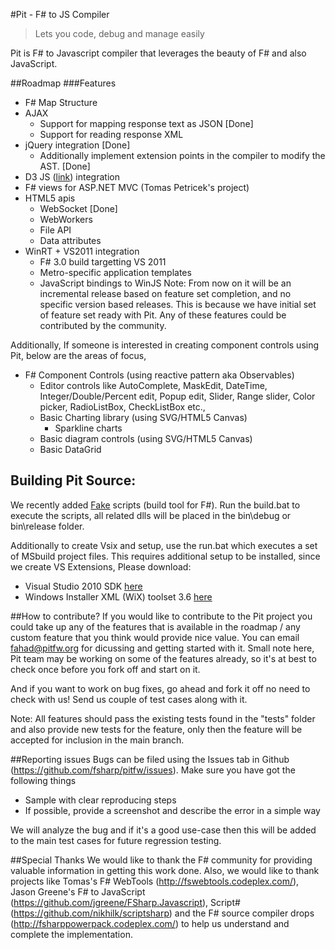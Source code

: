 #Pit - F# to JS Compiler
>Lets you code, debug and manage easily

Pit is F# to Javascript compiler that leverages the beauty of F# and also JavaScript.

##Roadmap
###Features
* F# Map Structure
* AJAX
    * Support for mapping response text as JSON [Done]
    * Support for reading response XML
* jQuery integration [Done]
    * Additionally implement extension points in the compiler to modify the AST. [Done]
* D3 JS ([link](http://d3js.org "d3")) integration
* F# views for ASP.NET MVC (Tomas Petricek's project)
* HTML5 apis
	* WebSocket [Done]
    * WebWorkers
    * File API
    * Data attributes
* WinRT + VS2011 integration
    * F# 3.0 build targetting VS 2011
    * Metro-specific application templates
    * JavaScript bindings to WinJS
Note: From now on it will be an incremental release based on feature set completion, and no specific version based releases. This is because we have initial set of feature set ready with Pit. Any of these features could be contributed by the community.

Additionally, If someone is interested in creating component controls using Pit, below are the areas of focus,

* F# Component Controls (using reactive pattern aka Observables)
    * Editor controls like AutoComplete, MaskEdit, DateTime, Integer/Double/Percent edit, Popup edit, Slider, Range slider, Color picker, RadioListBox, CheckListBox etc.,
    * Basic Charting library (using SVG/HTML5 Canvas)
        * Sparkline charts
    * Basic diagram controls (using SVG/HTML5 Canvas) 
    * Basic DataGrid

## Building Pit Source:
We recently added [Fake](https://github.com/forki/FAKE "Fake") scripts (build tool for F#). Run the build.bat to execute the scripts, all related dlls will be placed in the bin\debug or bin\release folder.

Additionally to create Vsix and setup, use the run.bat which executes a set of MSbuild project files. This requires additional setup to be installed, since we create VS Extensions, Please download:

* Visual Studio 2010 SDK [here](http://www.microsoft.com/download/en/details.aspx?displaylang=en&id=2680 "link")
* Windows Installer XML (WiX) toolset 3.6 [here](http://wix.codeplex.com/releases/view/75656 "link")
     
##How to contribute?
If you would like to contribute to the Pit project you could take up any of the features that is available in the roadmap / any custom feature that you think would provide nice value. You can email fahad@pitfw.org for dicussing and getting started with it. Small note here, Pit team may be working on some of the features already, so it's at best to check once before you fork off and start on it.

And if you want to work on bug fixes, go ahead and fork it off no need to check with us! Send us couple of test cases along with it.

Note: All features should pass the existing tests found in the "tests" folder and also provide new tests for the feature, only then the feature will be accepted for inclusion in the main branch.

##Reporting issues
Bugs can be filed using the Issues tab in Github (https://github.com/fsharp/pitfw/issues). Make sure you have got the following things

* Sample with clear reproducing steps
* If possible, provide a screenshot and describe the error in a simple way

We will analyze the bug and if it's a good use-case then this will be added to the main test cases for future regression testing.

##Special Thanks
We would like to thank the F# community for providing valuable information in getting this work done. Also, we would like to thank projects like Tomas's F# WebTools (http://fswebtools.codeplex.com/), Jason Greene's F# to JavaScript (https://github.com/jgreene/FSharp.Javascript), Script# (https://github.com/nikhilk/scriptsharp) and the F# source compiler drops (http://fsharppowerpack.codeplex.com/) to help us understand and complete the implementation.